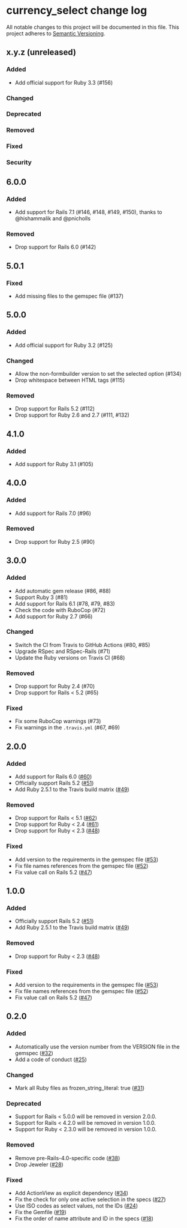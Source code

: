 # currency_select change log

All notable changes to this project will be documented in this file.
This project adheres to [Semantic Versioning](https://semver.org/).

## x.y.z (unreleased)

### Added

- Add official support for Ruby 3.3 (#156)

### Changed

### Deprecated

### Removed

### Fixed

### Security

## 6.0.0

### Added

- Add support for Rails 7.1 (#146, #148, #149, #150),
  thanks to @hishammalik and @pnicholls

### Removed

- Drop support for Rails 6.0 (#142)

## 5.0.1

### Fixed

- Add missing files to the gemspec file (#137)

## 5.0.0

### Added

- Add official support for Ruby 3.2 (#125)

### Changed

- Allow the non-formbuilder version to set the selected option (#134)
- Drop whitespace between HTML tags (#115)

### Removed

- Drop support for Rails 5.2 (#112)
- Drop support for Ruby 2.6 and 2.7 (#111, #132)

## 4.1.0

### Added

- Add support for Ruby 3.1 (#105)

## 4.0.0

### Added

- Add support for Rails 7.0 (#96)

### Removed

- Drop support for Ruby 2.5 (#90)

## 3.0.0

### Added

- Add automatic gem release (#86, #88)
- Support Ruby 3 (#81)
- Add support for Rails 6.1 (#78, #79, #83)
- Check the code with RuboCop (#72)
- Add support for Ruby 2.7 (#66)

### Changed

- Switch the CI from Travis to GitHub Actions (#80, #85)
- Upgrade RSpec and RSpec-Rails (#71)
- Update the Ruby versions on Travis CI (#68)

### Removed

- Drop support for Ruby 2.4 (#70)
- Drop support for Rails < 5.2 (#65)

### Fixed

- Fix some RuboCop warnings (#73)
- Fix warnings in the `.travis.yml` (#67, #69)

## 2.0.0

### Added

- Add support for Rails 6.0
  ([#60](https://github.com/braingourmets/currency_select/pull/60))
- Officially support Rails 5.2
  ([#51](https://github.com/braingourmets/currency_select/pull/51))
- Add Ruby 2.5.1 to the Travis build matrix
  ([#49](https://github.com/braingourmets/currency_select/pull/49))

### Removed

- Drop support for Rails < 5.1
  ([#62](https://github.com/braingourmets/currency_select/pull/62))
- Drop support for Ruby < 2.4
  ([#61](https://github.com/braingourmets/currency_select/pull/61))
- Drop support for Ruby < 2.3
  ([#48](https://github.com/braingourmets/currency_select/pull/48))

### Fixed

- Add version to the requirements in the gemspec file
  ([#53](https://github.com/braingourmets/currency_select/pull/53))
- Fix file names references from the gemspec file
  ([#52](https://github.com/braingourmets/currency_select/pull/52))
- Fix value call on Rails 5.2
  ([#47](https://github.com/braingourmets/currency_select/pull/47))

## 1.0.0

### Added

- Officially support Rails 5.2
  ([#51](https://github.com/braingourmets/currency_select/pull/51))
- Add Ruby 2.5.1 to the Travis build matrix
  ([#49](https://github.com/braingourmets/currency_select/pull/49))

### Removed

- Drop support for Ruby < 2.3
  ([#48](https://github.com/braingourmets/currency_select/pull/48))

### Fixed

- Add version to the requirements in the gemspec file
  ([#53](https://github.com/braingourmets/currency_select/pull/53))
- Fix file names references from the gemspec file
  ([#52](https://github.com/braingourmets/currency_select/pull/52))
- Fix value call on Rails 5.2
  ([#47](https://github.com/braingourmets/currency_select/pull/47))

## 0.2.0

### Added

- Automatically use the version number from the VERSION file in the gemspec
  ([#32](https://github.com/braingourmets/currency_select/pull/32))
- Add a code of conduct
  ([#25](https://github.com/braingourmets/currency_select/pull/25))

### Changed

- Mark all Ruby files as frozen_string_literal: true
  ([#31](https://github.com/braingourmets/currency_select/pull/31))

### Deprecated

- Support for Rails < 5.0.0 will be removed in version 2.0.0.
- Support for Rails < 4.2.0 will be removed in version 1.0.0.
- Support for Ruby < 2.3.0 will be removed in version 1.0.0.

### Removed

- Remove pre-Rails-4.0-specific code
  ([#38](https://github.com/braingourmets/currency_select/pull/38))
- Drop Jeweler
  ([#28](https://github.com/braingourmets/currency_select/pull/28))

### Fixed

- Add ActionView as explicit dependency
  ([#34](https://github.com/braingourmets/currency_select/pull/34))
- Fix the check for only one active selection in the specs
  ([#27](https://github.com/braingourmets/currency_select/pull/27))
- Use ISO codes as select values, not the IDs
  ([#24](https://github.com/braingourmets/currency_select/pull/24))
- Fix the Gemfile
  ([#19](https://github.com/braingourmets/currency_select/pull/19))
- Fix the order of name attribute and ID in the specs
  ([#18](https://github.com/braingourmets/currency_select/pull/18))

